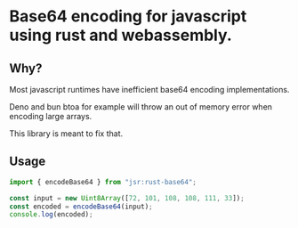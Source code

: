 # Base64 encoding for javascript using rust and webassembly.

## Why?

Most javascript runtimes have inefficient base64 encoding implementations.

Deno and bun btoa for example will throw an out of memory error when encoding
large arrays.

This library is meant to fix that.

## Usage

```typescript
import { encodeBase64 } from "jsr:rust-base64";

const input = new Uint8Array([72, 101, 108, 108, 111, 33]);
const encoded = encodeBase64(input);
console.log(encoded);
```

